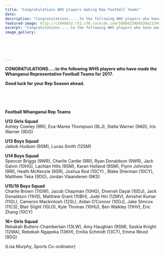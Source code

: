 ```yaml
---
title: "Congratulations WHS players making Rep Football teams"
date: 
description: "Congratulations.....to the following WHS players who have made the Whanganui Representative Football Teams for 2017..."
featured-image: http://c1940652.r52.cf0.rackcdn.com/5988d234b8d39a2134000199/Football-image-in-net.jpg
excerpt: "Congratulations.....to the following WHS players who have made the Whanganui Representative Football Teams for 2017."
image_gallery:
    
    
    
    
    
---
```


<p><strong>CONGRATULATIONS.....to the following WHS players who have made the Whanganui Representative Football Teams for 2017.</strong></p>
<p><strong>Good luck for your Rep Season ahead.</strong></p>
<p>&nbsp;</p>
<p>&nbsp;</p>
<p><strong>Football Whanganui Rep Teams</strong></p>
<div class="text_exposed_show">
<p><strong>U13 Girls Squad</strong><br />Ashley Cowley (9RI), Eva-Maree Thompson (9LJ), Stella Warner (9AD), Iris Warner (9DG)</p>
<p><strong>U13 Boys Squad</strong><br />Jaikob Hudson (9SM), Lucas Smith (12SM)</p>
<p><strong>U14 Boys Squad</strong><br />Spencer Briggs (9WR), Charlie Cardie (9RI), Ryan Donaldson (9WR), Jack Galvin (10HG), Lachlan Hills (9SM), Karan Holland (9SM), Flynn Johnston (9RI), Heath McKenzie (9SR), Joshua Rod (10CY) , Blake Sherman (10CY), Matthew Teka (9DG), Jordan Vlaanderen (9KS)</p>
<p><strong>U15/16 Boys Squad</strong><br />Charlie Brown (11GW), Jacob Chapman (10HG), Divensh Dayal (10DJ), Jack Donaldson (11HS), Matthew Grant (10BH), Jude Hiri (12MV), Amishel Kumar (11GL), Cameron Mackintosh (12SL), Aidan O&rsquo;Connor (10DJ), Jake Simcox (11CS), Blair Slight (10LO), Kyle Thomas (10HU), Ben Walkley (11HV), Eric Zhang (10CY)</p>
<p><strong>16+ Girls Squad</strong><br />Rebakah Butters-Chamberlain (13LW), Amy Haughian (9SM), Saskia Knight (12WA), Rebekah Ngapeka (13KH), Emilia Schmidt (13CT), Emma Wood (9DG)</p>
<p>(Lisa Murphy, Sports Co-ordinator)</p>
</div>

